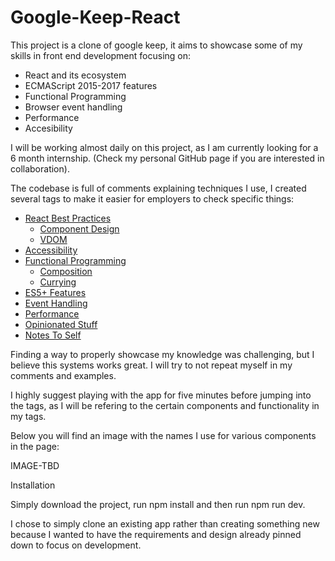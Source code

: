# Google-Keep-React

This project is a clone of google keep, it aims to showcase some of my skills in front end development focusing on:

* React and its ecosystem
* ECMAScript 2015-2017 features
* Functional Programming
* Browser event handling
* Performance
* Accesibility

I will be working almost daily on this project, as I am currently looking for a 6 month internship. (Check my personal GitHub
page if you are interested in collaboration).

The codebase is full of comments explaining techniques I use, I created several tags to make it easier for employers to check
specific things:

* [React Best Practices](https://github.com/cristidrg/Google-Keep-React/search?utf8=%E2%9C%93&q=%40REACT&type=)
  * [Component Design](https://github.com/cristidrg/Google-Keep-React/search?utf8=%E2%9C%93&q=REACT_COMPONENT_DESIGN&type=)
  * [VDOM](https://github.com/cristidrg/Google-Keep-React/search?utf8=%E2%9C%93&q=%40VDOM&type=)
* [Accessibility](https://github.com/cristidrg/Google-Keep-React/search?utf8=%E2%9C%93&q=%40ACCESIBILITY&type=)
* [Functional Programming](https://github.com/cristidrg/Google-Keep-React/search?utf8=%E2%9C%93&q=%40FP&type=)
  * [Composition](https://github.com/cristidrg/Google-Keep-React/search?utf8=%E2%9C%93&q=FUNCTIONAL_COMPOSITION&type=)
  * [Currying](https://github.com/cristidrg/Google-Keep-React/search?utf8=%E2%9C%93&q=CURRY&type=)
* [ES5+ Features](https://github.com/cristidrg/Google-Keep-React/search?utf8=%E2%9C%93&q=%40ES_FEATURE&type=)
* [Event Handling](https://github.com/cristidrg/Google-Keep-React/search?utf8=%E2%9C%93&q=%40EVENT_HANDLING&type=)
* [Performance](https://github.com/cristidrg/Google-Keep-React/search?utf8=%E2%9C%93&q=%40PERFORMANCE&type=)
* [Opinionated Stuff](https://github.com/cristidrg/Google-Keep-React/search?utf8=%E2%9C%93&q=%40OPINIONATED&type=)
* [Notes To Self](https://github.com/cristidrg/Google-Keep-React/search?utf8=%E2%9C%93&q=%40NOTE&type=)

Finding a way to properly showcase my knowledge was challenging, but I believe this systems works great.
I will try to not repeat myself in my comments and examples.

I highly suggest playing with the app for five minutes before jumping into the tags, as I will be refering to the certain components
and functionality in my tags.

Below you will find an image with the names I use for various components in the page:

IMAGE-TBD

Installation

Simply download the project, run npm install and then run npm run dev.

I chose to simply clone an existing app rather than creating something new because I wanted to have the requirements and
design already pinned down to focus on development.
